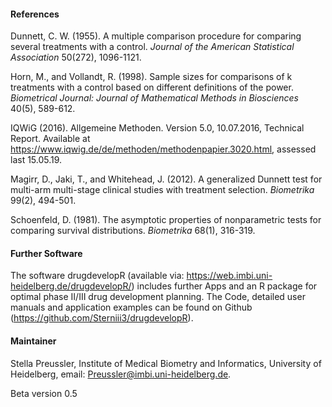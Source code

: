 #### References

Dunnett, C. W. (1955). A multiple comparison procedure for comparing several treatments with a control. <i>Journal of the American Statistical Association</i> 50(272), 1096-1121.

Horn, M., and Vollandt, R. (1998). Sample sizes for comparisons of k treatments with a control based on different definitions of the power. <i>Biometrical Journal: Journal of Mathematical Methods in Biosciences</i> 40(5), 589-612.

IQWiG (2016). Allgemeine Methoden. Version 5.0, 10.07.2016, Technical Report. Available at https://www.iqwig.de/de/methoden/methodenpapier.3020.html, assessed last 15.05.19.

Magirr, D., Jaki, T., and Whitehead, J. (2012). A generalized Dunnett test for multi-arm multi-stage clinical studies with treatment selection. <i>Biometrika</i> 99(2), 494-501.

Schoenfeld, D. (1981). The asymptotic properties of nonparametric tests for comparing survival distributions. <i>Biometrika</i> 68(1), 316-319.

#### Further Software

The software drugdevelopR (available via: https://web.imbi.uni-heidelberg.de/drugdevelopR/) includes further Apps and an R package for optimal phase II/III drug development planning. The Code, detailed user manuals and application examples can be found on Github (https://github.com/Sterniii3/drugdevelopR).  


#### Maintainer
Stella Preussler, Institute of Medical Biometry and Informatics, University of Heidelberg, email: Preussler@imbi.uni-heidelberg.de.

Beta version 0.5

